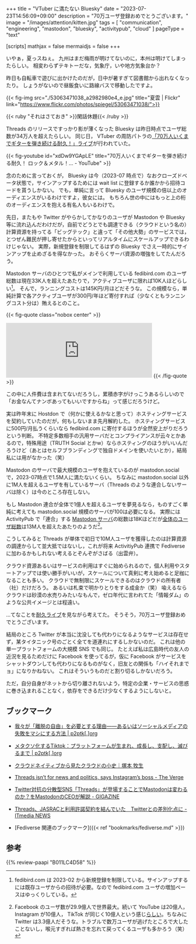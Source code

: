 +++
title = "VTuber に満たない Bluesky"
date =  "2023-07-23T14:56:09+09:00"
description = "70万ユーザ登録おめでとうございます。"
image = "/images/attention/kitten.jpg"
tags = [ "communication", "engineering", "mastodon", "bluesky", "activitypub", "cloud" ]
pageType = "text"

[scripts]
  mathjax = false
  mermaidjs = false
+++

いやぁ，夏っスねぇ。
九州はまだ梅雨が明けてないのに，本州は明けてしまったらしい。
相変わらずテキトーだな，気象庁，いや地方気象台か？

昨日も自転車で遊びに出かけたのだが，日中が暑すぎて図書館から出れなくなったり。
しょうがないので昼飯食いに路線バスで移動したですよ。

{{< fig-img src="./53063471038_a2982980e4_e.jpg" title="夏雲 | Flickr" link="https://www.flickr.com/photos/spiegel/53063471038/">}}

{{< ruby "それはさておき" >}}閑話休題{{< /ruby >}}

Threads のリリースですっかり影が薄くなった Bluesky は昨日時点でユーザ総数が34万人を超えたらしい。
同じ日， VTuber の周防パトラの[「70万人いくまでギターを弾き続ける耐久！」ライブ][耐久ライブ]が行われていた。

{{< fig-youtube id="xdDw9YGApLE" title="70万人いくまでギターを弾き続ける耐久！ ロック＆メタル！... - YouTube" >}}

念のために言っておくが， Bluesky は今（2023-07 時点で）なおクローズドベータ状態で，サインアップするためには wait list に登録するか誰かから招待コードを貰うしかない。
でも，単純に言って Bluesky のユーザ規模の倍以上のオーディエンスがいるわけですよ，彼女には。
もちろん世の中にはもっと上の桁のオーディエンスを抱える有名人もいるわけで。

先日，またもや Twitter がやらかしてかなりのユーザが Mastodon や Bluesky 等に流れ込んだわけだが，自前でどうとでも調達できる（クラウドという名の）計算資源を持ってる「ビッグテック」と違って「その他大勢」のサービスでは，とつぜん難民が押し寄せたからといってリアルタイムにスケールアップできるわけじゃない。
実際，新規登録を制限してるはずの Bluesky でさえ一時的にサインアップを止めざるを得なかった。
おそらくサーバ資源の増強をしてたんだろう。

Mastodon サーバのひとつで私がメインで利用している fedibird.com のユーザ総数は現在33K人を超えたあたりで，アクティブユーザに限れば10K人ほどらしい[^fb1]。
そんで，ランニングコストは145K円/月ほどだそうな。
この規模なら，単純計算で各アクティブユーザが300円/年ほど寄付すれば（少なくともランニングコスト分は）賄えるとのこと。

[^fb1]: fedibird.com は 2023-02 から新規登録を制限している。サインアップするには既存ユーザからの招待が必要。なので fedibird.com ユーザの増加ペースはゆっくりしている。

{{< fig-quote class="nobox center" >}}
<iframe src="https://fedibird.com/@noellabo/110758504812079195/embed" class="mastodon-embed" style="max-width: 100%; border: 0" width="400" allowfullscreen="allowfullscreen"></iframe><script src="https://fedibird.com/embed.js" async="async"></script>
{{< /fig-quote >}}

この中に人件費は含まれてないだろうし，累積赤字がけっこうあるらしいので「お金なんてナンボあってもいいですからね」って感じだろうけど。

実は昨年末に Hostdon で（何かに使えるかなと思って）ホスティングサービスを契約していたのだが，何もしないまま先月解約した。
ホスティングサービスに500円/月払うくらいなら fedibird.com に寄付するほうが全然安上がりだろうという判断。
不特定多数相手の汎用サーバだとコンプライアンスが云々とかあるので，特殊用途（TRUTH Social とかw）ならホスティングのほうがいいんだろうけど（あとはセルフブランディングで独自ドメインを使いたいとか），結局私には用がなかった（笑）

Mastodon のサーバで最大規模のユーザを抱えているのが mastodon.social で，2023-07時点で1.5M人に満たないくらい。
ちなみに mastodon.social 以外に1M人を超えるユーザを有しているサーバ（Threads のような連合しないサーバは除く）は今のところ存在しない。

もし Mastodon 連合が全体で1億人を超えるユーザを夢見るなら，ものすごく単純に考えても mastodon.social 規模のサーバが100は必要になる。
実際には ActivityPub で「連合」する [Mastodon サーバ](https://instances.social/list/advanced "Mastodon instances")の総数は18Kほどだが[全体のユーザ総数](https://mastodon.social/@mastodonusercount "Mastodon Users (@mastodonusercount@mastodon.social) - Mastodon")は13M人を超えたあたりのようだ[^u1]。

[^u1]: Facebook のユーザ数が29.9億人で世界最大。続いて YouTube は20億人， Instagram が10億人， TikTok が同じく10億人という感じ[らしい](https://growthseed.jp/experts/sns/number-of-users/ "【2023年6月最新】SNSの利用者数とユーザー属性や特徴まとめ")。ちなみに Twitter は3.3億人だそうな。トラブルで数万ユーザが逃げたところで大したことないし，喉元すぎれば熱さを忘れて戻ってくるユーザも多かろう（笑）

こうしてみると Threads が単体で初日で10M人ユーザを獲得したのは計算資源の調達からして並大抵ではないし，これが将来 ActivitiyPub 連携で Fediverse に加わるかもしれない考えるとぞんぞがさばる（出雲弁）。

クラウド資源あるいはサービスの利用はすぐに始められるので，個人利用やスタートアップでは使い勝手がいいが，スケールについて真剣に考え始めると足枷になることも多い。
クラウドで無制限にスケールできるのはクラウドの所有者（社）だけだろう。
あるいは札束で明かりとりをする成金か（笑） 喩えるならクラウドは砂漠の水売りみたいなもんで，ゼロ年代に言われてた「情報ダム」のような公共イメージとは程遠い。

...てなことを[耐久ライブ]を見ながら考えてた。
そうそう，70万ユーザ登録おめでとうございます。

結局のところ Twitter が本当に沈没しても代わりになるようなサービスは存在せず，某タイタニック号のごとく全てを道連れにするしかないのだ。
これは他の単一プラットフォームの大規模 SNS でも同じ。
たとえば私は広島時代の友人の近況を見るためだけに Facebook を使ってるが，仮に Facebook がサービスをシャットダウンしても代わりになるものがなく，旧友との関係も「ハイそれまでョ」になりかねない。
これはそういうものだと割り切るしかないだろう。

ただ，自分自身がネットから切り離されないよう，特定の企業・サービスの思惑に巻き込まれることなく，依存をできるだけ少なくするようにしないと。

## ブックマーク

- [我々が「離脱の自由」を必要とする理由――あるいはソーシャルメディアの失敗をマシにする方法 | p2ptk[.]org](https://p2ptk.org/freedom-of-speech/4214)
- [メタクソ化するTiktok：プラットフォームが生まれ、成長し、支配し、滅びるまで | p2ptk[.]org](https://p2ptk.org/monopoly/4366)
- [クラウドネイティブから見たクラウドの小史｜塚本 牧生](https://note.com/tsukamoto/n/n8056f3562d91)

- [Threads isn’t for news and politics, says Instagram’s boss - The Verge](https://www.theverge.com/2023/7/7/23787334/instagram-threads-news-politics-adam-mosseri-meta-facebook)
- [Twitter対抗の分散型SNS「Threads」が登場することでMastodonは変わるのか？をMastodonのCEOが解説 - GIGAZINE](https://gigazine.net/news/20230706-mastodon-ceo-comments-about-threads/)
- [Threads、JASRACと利用許諾契約を結んでいた　Twitterとの差別化点に - ITmedia NEWS](https://www.itmedia.co.jp/news/articles/2307/06/news174.html)

- [Fediverse 関連のブックマーク]({{< ref "bookmarks/fediverse.md" >}})

[耐久ライブ]: https://www.youtube.com/watch?v=xdDw9YGApLE "【ギター/ESP FRX】70万人いくまでメタルをギターを弾き続ける耐久！ロック＆メタル！ フーファイターズ/メガデス/紅/Helloween/メガロバニア and more...【周防パトラ】 - YouTube"

## 参考

{{% review-paapi "B011LC4D58" %}} <!-- クレイジー・キャッツ・デラックス ハイそれまでョ -->
